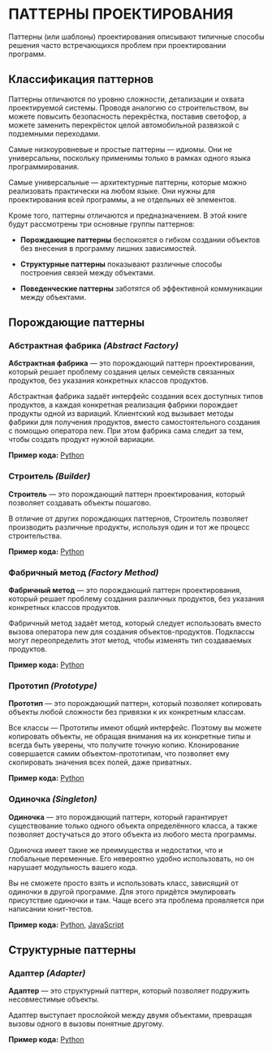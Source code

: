 # ПАТТЕРНЫ ПРОЕКТИРОВАНИЯ

Паттерны (или шаблоны) проектирования описывают
типичные способы решения часто встречающихся
проблем при проектировании программ.

## Классификация паттернов

Паттерны отличаются по уровню сложности, детализации и охвата проектируемой системы. Проводя аналогию со строительством, вы можете повысить безопасность перекрёстка, поставив светофор, а можете заменить перекрёсток целой автомобильной развязкой с подземными переходами.

Самые низкоуровневые и простые паттерны — идиомы. Они не универсальны, поскольку применимы только в рамках одного языка программирования.

Самые универсальные — архитектурные паттерны, которые можно реализовать практически на любом языке. Они нужны для проектирования всей программы, а не отдельных её элементов.

Кроме того, паттерны отличаются и предназначением. В этой книге будут рассмотрены три основные группы паттернов:

- **Порождающие паттерны** беспокоятся о гибком создании объектов без внесения в программу лишних зависимостей.

- **Структурные паттерны** показывают различные способы построения связей между объектами.

- **Поведенческие паттерны** заботятся об эффективной коммуникации между объектами.

## **Порождающие паттерны**

### Абстрактная фабрика _(Abstract Factory)_

**Абстрактная фабрика** — это порождающий паттерн проектирования, который решает проблему создания целых семейств связанных продуктов, без указания конкретных классов продуктов.

Абстрактная фабрика задаёт интерфейс создания всех доступных типов продуктов, а каждая конкретная реализация фабрики порождает продукты одной из вариаций. Клиентский код вызывает методы фабрики для получения продуктов, вместо самостоятельного создания с помощью оператора new. При этом фабрика сама следит за тем, чтобы создать продукт нужной вариации.

**Пример кода:** [Python](Generating/Python/abstract_factory.py)

### Строитель _(Builder)_

**Строитель** — это порождающий паттерн проектирования, который позволяет создавать объекты пошагово.

В отличие от других порождающих паттернов, Строитель позволяет производить различные продукты, используя один и тот же процесс строительства.

**Пример кода:** [Python](Generating/Python/builder.py)

### Фабричный метод _(Factory Method)_

**Фабричный метод** — это порождающий паттерн проектирования, который решает проблему создания различных продуктов, без указания конкретных классов продуктов.

Фабричный метод задаёт метод, который следует использовать вместо вызова оператора new для создания объектов-продуктов. Подклассы могут переопределить этот метод, чтобы изменять тип создаваемых продуктов.

**Пример кода:** [Python](Generating/Python/factory_method.py)

### Прототип _(Prototype)_

**Прототип** — это порождающий паттерн, который позволяет копировать объекты любой сложности без привязки к их конкретным классам.

Все классы — Прототипы имеют общий интерфейс. Поэтому вы можете копировать объекты, не обращая внимания на их конкретные типы и всегда быть уверены, что получите точную копию. Клонирование совершается самим объектом-прототипам, что позволяет ему скопировать значения всех полей, даже приватных.

**Пример кода:** [Python](Generating/Python/prototype.py)

### Одиночка _(Singleton)_

**Одиночка** — это порождающий паттерн, который гарантирует существование только одного объекта определённого класса, а также позволяет достучаться до этого объекта из любого места программы.

Одиночка имеет такие же преимущества и недостатки, что и глобальные переменные. Его невероятно удобно использовать, но он нарушает модульность вашего кода.

Вы не сможете просто взять и использовать класс, зависящий от одиночки в другой программе. Для этого придётся эмулировать присутствие одиночки и там. Чаще всего эта проблема проявляется при написании юнит-тестов.

**Пример кода:** [Python](Generating/Python/singleton.py), [JavaScript](Generating/JavaScript/singleton.js)

## **Структурные паттерны**

### Адаптер _(Adapter)_

**Адаптер** — это структурный паттерн, который позволяет подружить несовместимые объекты.

Адаптер выступает прослойкой между двумя объектами, превращая вызовы одного в вызовы понятные другому.

**Пример кода:** [Python](Structural/Python/adapter.py)
